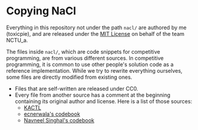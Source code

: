 # Copying NaCl

Everything in this repository not under the path `nacl/` are authored by me 
(toxicpie), and are released under the [MIT License](LICENSE) on behalf of the 
team NCTU_a.

The files inside `nacl/`, which are code snippets for competitive programming, 
are from various different sources. In competitive programming, it is common 
to use other people's solution code as a reference implementation. While we try 
to rewrite everything ourselves, some files are directly modified from existing 
ones.

-   Files that are self-written are released under CC0.
-   Every file from another source has a comment at the beginning containing its 
    original author and license. Here is a list of those sources:
    -   [KACTL](https://github.com/kth-competitive-programming/kactl)
    -   [ecnerwala's codebook](https://github.com/ecnerwala/icpc-book)
    -   [Navneel Singhal's codebook](https://github.com/NavneelSinghal/CodeBook/)
